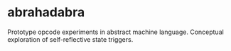 # abrahadabra
Prototype opcode experiments in abstract machine language. Conceptual exploration of self-reflective state triggers.
